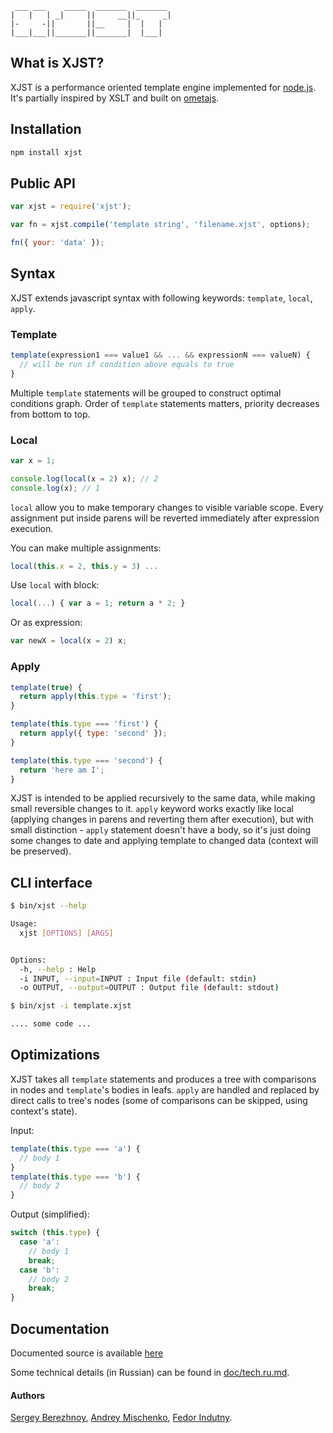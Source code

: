      ___ ___    _____  _______  _______
    |   |   | _|     ||     __||_     _|
    |-     -||       ||__     |  |   |
    |___|___||_______||_______|  |___|

## What is XJST?

XJST is a performance oriented template engine implemented for [node.js][1].
It's partially inspired by XSLT and built on [ometajs][2].

## Installation

```bash
npm install xjst
```

## Public API

```javascript
var xjst = require('xjst');

var fn = xjst.compile('template string', 'filename.xjst', options);

fn({ your: 'data' });
```

## Syntax

XJST extends javascript syntax with following keywords: `template`, `local`,
`apply`.

### Template

```javascript
template(expression1 === value1 && ... && expressionN === valueN) {
  // will be run if condition above equals to true
}
```

Multiple `template` statements will be grouped to construct optimal conditions
graph. Order of `template` statements matters, priority decreases from bottom to
top.

### Local

```javascript
var x = 1;

console.log(local(x = 2) x); // 2
console.log(x); // 1
```

`local` allow you to make temporary changes to visible variable scope. Every
assignment put inside parens will be reverted immediately after expression
execution.

You can make multiple assignments:

```javascript
local(this.x = 2, this.y = 3) ...
```

Use `local` with block:

```javascript
local(...) { var a = 1; return a * 2; }
```

Or as expression:

```javascript
var newX = local(x = 2) x;
```

### Apply

```javascript
template(true) {
  return apply(this.type = 'first');
}

template(this.type === 'first') {
  return apply({ type: 'second' });
}

template(this.type === 'second') {
  return 'here am I';
}
```

XJST is intended to be applied recursively to the same data, while making small
reversible changes to it. `apply` keyword works exactly like local (applying
changes in parens and reverting them after execution), but with small
distinction - `apply` statement doesn't have a body, so it's just doing some
changes to date and applying template to changed data (context will be
preserved).

## CLI interface

```bash
$ bin/xjst --help

Usage:
  xjst [OPTIONS] [ARGS]


Options:
  -h, --help : Help
  -i INPUT, --input=INPUT : Input file (default: stdin)
  -o OUTPUT, --output=OUTPUT : Output file (default: stdout)

$ bin/xjst -i template.xjst

.... some code ...
```

## Optimizations

XJST takes all `template` statements and produces a tree with comparisons in
nodes and `template`'s bodies in leafs. `apply` are handled and replaced by
direct calls to tree's nodes (some of comparisons can be skipped, using
context's state).

Input:

```javascript
template(this.type === 'a') {
  // body 1
}
template(this.type === 'b') {
  // body 2
}
```

Output (simplified):

```javascript
switch (this.type) {
  case 'a':
    // body 1
    break;
  case 'b':
    // body 2
    break;
}
```

## Documentation

Documented source is available [here][3]

Some technical details (in Russian) can be found in [doc/tech.ru.md](https://github.com/veged/xjst/blob/master/doc/tech.ru.md).

#### Authors

[Sergey Berezhnoy](https://github.com/veged),
[Andrey Mischenko](https://github.com/druxa),
[Fedor Indutny](https://github.com/indutny).

[1]: http://nodejs.org/
[2]: https://github.com/veged/ometa-js
[3]: http://veged.github.com/xjst/

